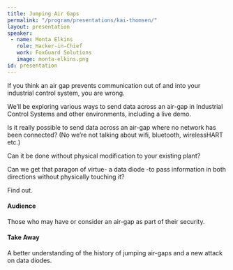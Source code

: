 ```yaml
---
title: Jumping Air Gaps
permalink: "/program/presentations/kai-thomsen/"
layout: presentation
speaker: 
 - name: Monta Elkins
   role: Hacker-in-Chief
   work: FoxGuard Solutions
   image: monta-elkins.png
id: presentation
---
```


If you think an air gap prevents communication out of and into your industrial control system, you are wrong.

We’ll be exploring various ways to send data across an air-gap in Industrial Control Systems and other environments, including a live demo.

Is it really possible to send data across an air-gap where no network has been connected? (No we’re not talking about wifi, bluetooth, wirelessHART etc.)

Can it be done without physical modification to your existing plant?

Can we get that paragon of virtue- a data diode -to pass information in both directions without physically touching it?

Find out.

#### Audience
Those who may have or consider an air-gap as part of their security.

#### Take Away
A better understanding of the history of jumping air-gaps and a new attack on data diodes.